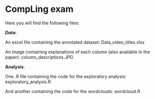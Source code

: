 # CompLing exam
Here you will find the following files:

___Data___:

An excel file containing the annotated dataset: Data_video_titles.xlsx

An image containing explanations of each column (also available in the paper): column_descriptions.JPG

__Analysis__:

One .R file containing the code for the exploratory analysis: exploratory_analysis.R

And another containing the code for the wordclouds: wordcloud.R
